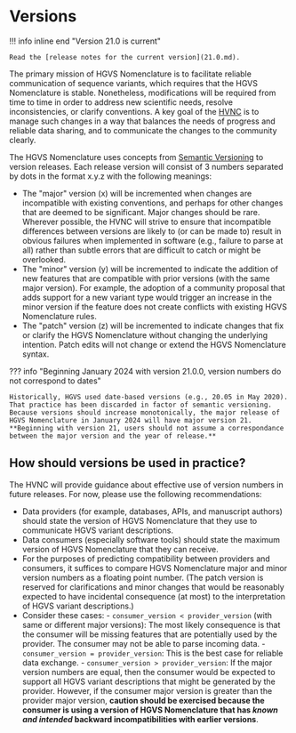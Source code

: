 # Versions

!!! info inline end "Version 21.0 is current"

    Read the [release notes for the current version](21.0.md).


The primary mission of HGVS Nomenclature is to facilitate reliable communication of sequence variants, which requires that the HGVS Nomenclature is stable. Nonetheless, modifications will be required from time to time in order to address new scientific needs, resolve inconsistencies, or clarify conventions.  A key goal of the [HVNC](../hvnc.md) is to manage such changes in a way that balances the needs of progress and reliable data sharing, and to communicate the changes to the community clearly.

The HGVS Nomenclature uses concepts from [Semantic Versioning](https://semver.org/) to version releases. Each release version will consist of 3 numbers separated by dots in the format x.y.z with the following meanings:

- The "major" version (x) will be incremented when changes are incompatible with existing conventions, and perhaps for other changes that are deemed to be significant. Major changes should be rare. Wherever possible, the HVNC will strive to ensure that incompatible differences between versions are likely to (or can be made to) result in obvious failures when implemented in software (e.g., failure to parse at all) rather than subtle errors that are difficult to catch or might be overlooked.
- The "minor" version (y) will be incremented to indicate the addition of new features that are compatible with prior versions (with the same major version).  For example, the adoption of a community proposal that adds support for a new variant type would trigger an increase in the minor version if the feature does not create conflicts with existing HGVS Nomenclature rules.
- The "patch" version (z) will be incremented to indicate changes that fix or clarify the HGVS Nomenclature without changing the underlying intention. Patch edits will not change or extend the HGVS Nomenclature syntax.

??? info "Beginning January 2024 with version 21.0.0, version numbers do not correspond to dates"

    Historically, HGVS used date-based versions (e.g., 20.05 in May 2020).  That practice has been discarded in factor of semantic versioning.  Because versions should increase monotonically, the major release of HGVS Nomenclature in January 2024 will have major version 21. **Beginning with version 21, users should not assume a correspondance between the major version and the year of release.**

## How should versions be used in practice?

The HVNC will provide guidance about effective use of version numbers in future releases.  For now, please use the following recommendations:

- Data providers (for example, databases, APIs, and manuscript authors) should state the version of HGVS Nomenclature that they use to communicate HGVS variant descriptions.
- Data consumers (especially software tools) should state the maximum version of HGVS Nomenclature that they can receive.
- For the purposes of predicting compatibility between providers and consumers, it suffices to compare HGVS Nomenclature major and minor version numbers as a floating point number. (The patch version is reserved for clarifications and minor changes that would be reasonably expected to have incidental consequence (at most) to the interpretation of HGVS variant descriptions.)
- Consider these cases:
      - `consumer_version < provider_version` (with same or different major versions): The most likely consequence is that the consumer will be missing features that are potentially used by the provider. The consumer may not be able to parse incoming data.
      - `consumer_version = provider_version`: This is the best case for reliable data exchange.
      - `consumer_version > provider_version`: If the major version numbers are equal, then the consumer would be expected to support all HGVS variant descriptions that might be generated by the provider. However, if the consumer major version is greater than the provider major version, **caution should be exercised because the consumer is using a version of HGVS Nomenclature that has *known and intended* backward incompatibilities with earlier versions**.
